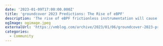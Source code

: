```yaml
---
date: '2023-01-09T17:00:00.000Z'
title: 'groundcover 2023 Predictions: The Rise of eBPF'
description: 'The rise of eBPF frictionless instrumentation will cause a major shift in the industry towards solutions that offer immediate time-to-value'
ogImage: ogimage.jpeg
externalUrl: 'https://vmblog.com/archive/2023/01/06/groundcover-2023-predictions-the-rise-of-ebpf.aspx#.Y7ve7OzP2rN'
categories:
  - Community
---
```

